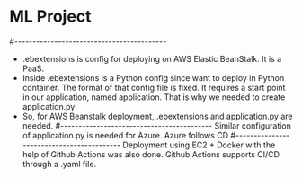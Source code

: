 # ML Project

#------------------------------------------
- .ebextensions is config for deploying on AWS Elastic BeanStalk. It is a PaaS.
- Inside .ebextensions is a Python config since want to deploy in Python container. The format of that config file is fixed. It requires a start point in our application, named application. That is why we needed to create application.py
- So, for AWS Beanstalk deployment, .ebextensions and application.py are needed.
#------------------------------------------
Similar configuration of application.py is needed for Azure. Azure follows CD
#------------------------------------------
Deployment using EC2 + Docker with the help of Github Actions was also done. Github Actions supports CI/CD through a .yaml file.